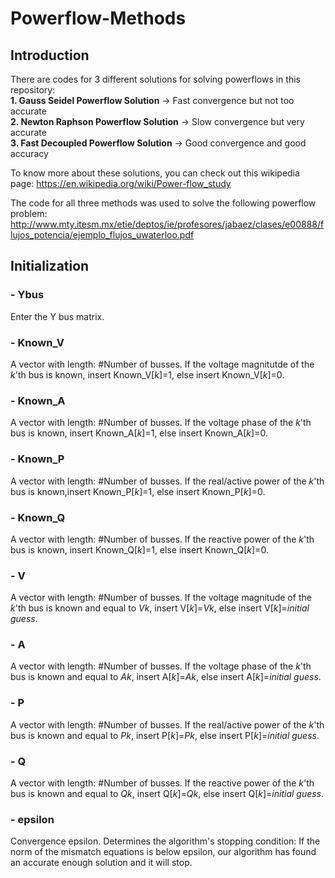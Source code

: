 # Powerflow-Methods
<h2>Introduction</h2>
There are codes for 3 different solutions for solving powerflows in this repository:
<br/>
<b>1. Gauss Seidel Powerflow Solution</b> -> Fast convergence but not too accurate
<br/>
<b>2. Newton Raphson Powerflow Solution</b> -> Slow convergence but very accurate
<br/>
<b>3. Fast Decoupled Powerflow Solution</b> -> Good convergence and good accuracy
<br/>

To know more about these solutions, you can check out this wikipedia page:
https://en.wikipedia.org/wiki/Power-flow_study

The code for all three methods was used to solve the following powerflow problem:
http://www.mty.itesm.mx/etie/deptos/ie/profesores/jabaez/clases/e00888/flujos_potencia/ejemplo_flujos_uwaterloo.pdf
<br/>

<h2>Initialization</h2>
<h3>- Ybus</h3> Enter the Y bus matrix.

<h3>- Known_V</h3> A vector with length: #Number of busses. If the voltage magnitutde of the <i>k</i>'th bus is known, insert Known_V[<i>k</i>]=1, else insert Known_V[<i>k</i>]=0.

<h3>- Known_A</h3> A vector with length: #Number of busses. If the voltage phase of the <i>k</i>'th bus is known, insert Known_A[<i>k</i>]=1, else insert Known_A[<i>k</i>]=0.

<h3>- Known_P</h3> A vector with length: #Number of busses. If the real/active power of the <i>k</i>'th bus is known,insert Known_P[<i>k</i>]=1, else insert Known_P[<i>k</i>]=0.

<h3>- Known_Q</h3> A vector with length: #Number of busses. If the reactive power of the <i>k</i>'th bus is known, insert Known_Q[<i>k</i>]=1, else insert Known_Q[<i>k</i>]=0.

<h3>- V</h3> A vector with length: #Number of busses. If the voltage magnitude of the <i>k</i>'th bus is known and equal to <i>Vk</i>, insert V[<i>k</i>]=<i>Vk</i>, else insert V[<i>k</i>]=<i>initial guess</i>.

<h3>- A</h3> A vector with length: #Number of busses. If the voltage phase of the <i>k</i>'th bus is known and equal to <i>Ak</i>, insert A[<i>k</i>]=<i>Ak</i>, else insert A[<i>k</i>]=<i>initial guess</i>.

<h3>- P</h3> A vector with length: #Number of busses. If the real/active power of the <i>k</i>'th bus is known and equal to <i>Pk</i>, insert P[<i>k</i>]=<i>Pk</i>, else insert P[<i>k</i>]=<i>initial guess</i>.

<h3>- Q</h3> A vector with length: #Number of busses. If the reactive power of the <i>k</i>'th bus is known and equal to <i>Qk</i>, insert Q[<i>k</i>]=<i>Qk</i>, else insert Q[<i>k</i>]=<i>initial guess</i>.

<h3>- epsilon</h3>
Convergence epsilon. Determines the algorithm's stopping condition: If the norm of the mismatch equations is below epsilon, our algorithm has found an accurate enough solution and it will stop.

